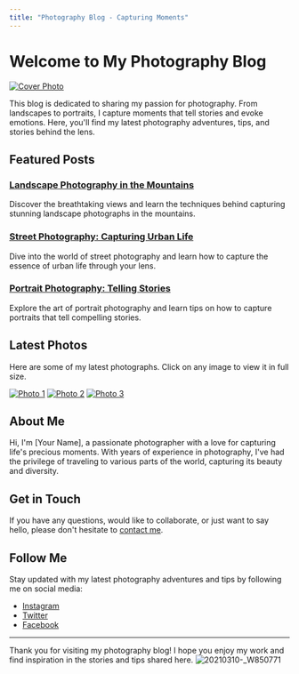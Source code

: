```yaml
---
title: "Photography Blog - Capturing Moments"
---
```


# Welcome to My Photography Blog

[![Cover Photo](/assets/1.jpg)](/)

This blog is dedicated to sharing my passion for photography. From landscapes to portraits, I capture moments that tell stories and evoke emotions. Here, you'll find my latest photography adventures, tips, and stories behind the lens.

## Featured Posts

### [Landscape Photography in the Mountains](/posts/landscape-photography)
Discover the breathtaking views and learn the techniques behind capturing stunning landscape photographs in the mountains.

### [Street Photography: Capturing Urban Life](/posts/street-photography)
Dive into the world of street photography and learn how to capture the essence of urban life through your lens.

### [Portrait Photography: Telling Stories](/posts/portrait-photography)
Explore the art of portrait photography and learn tips on how to capture portraits that tell compelling stories.

## Latest Photos

Here are some of my latest photographs. Click on any image to view it in full size.

[![Photo 1](/assets/1.jpg)](/posts/1)
[![Photo 2](/assets/2.jpg)](/posts/2)
[![Photo 3](/assets/3.jpg)](/posts/3)

## About Me

Hi, I'm [Your Name], a passionate photographer with a love for capturing life's precious moments. With years of experience in photography, I've had the privilege of traveling to various parts of the world, capturing its beauty and diversity.

## Get in Touch

If you have any questions, would like to collaborate, or just want to say hello, please don't hesitate to [contact me](mailto:your@email.com).

## Follow Me

Stay updated with my latest photography adventures and tips by following me on social media:

- [Instagram](https://www.instagram.com/yourhandle)
- [Twitter](https://twitter.com/yourhandle)
- [Facebook](https://www.facebook.com/yourhandle)

---

Thank you for visiting my photography blog! I hope you enjoy my work and find inspiration in the stories and tips shared here.
![20210310-_W850771](https://github.com/user-attachments/assets/2a898854-0943-4781-a0f3-3cf792fe554f)
